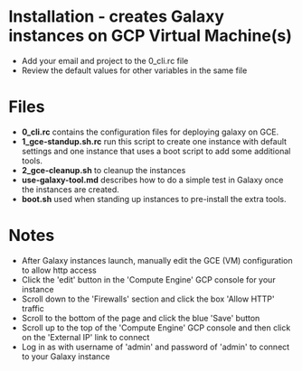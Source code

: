 # Installation - creates Galaxy instances on GCP Virtual Machine(s)

* Add your email and project to the 0_cli.rc file
* Review the default values for other variables in the same file

# Files
* **0_cli.rc** contains the configuration files for deploying galaxy on GCE.
* **1_gce-standup.sh.rc** run this script to create one instance with default settings and one instance that uses a boot script to add some additional tools.
* **2_gce-cleanup.sh** to cleanup the instances
* **use-galaxy-tool.md** describes how to do a simple test in Galaxy once the instances are created.
* **boot.sh** used when standing up instances to pre-install the extra tools. 

# Notes
* After Galaxy instances launch, manually edit the GCE (VM) configuration to allow http access
* Click the 'edit' button in the 'Compute Engine' GCP console for your instance
* Scroll down to the 'Firewalls' section and click the box 'Allow HTTP' traffic
* Scroll to the bottom of the page and click the blue 'Save' button
* Scroll up to the top of the 'Compute Engine' GCP console and then click on the 'External IP' link to connect
* Log in as with username of 'admin' and password of 'admin' to connect to your Galaxy instance
